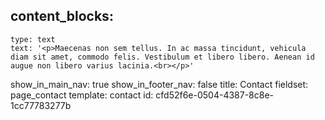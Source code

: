 content_blocks:
  - 
    type: text
    text: '<p>Maecenas non sem tellus. In ac massa tincidunt, vehicula diam sit amet, commodo felis. Vestibulum et libero libero. Aenean id augue non libero varius lacinia.<br></p>'
show_in_main_nav: true
show_in_footer_nav: false
title: Contact
fieldset: page_contact
template: contact
id: cfd52f6e-0504-4387-8c8e-1cc77783277b
